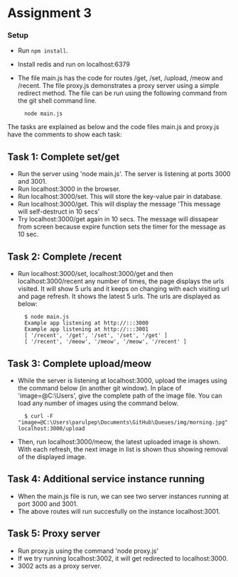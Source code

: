 Assignment 3
=========================

### Setup

* Run `npm install`.
* Install redis and run on localhost:6379
* The file main.js has the code for routes /get, /set, /upload, /meow and /recent. The file proxy.js demonstrates a proxy      server using a simple redirect method. The file can be run using the following command from the git shell command line.

        node main.js

The tasks are explained as below and the code files main.js and proxy.js have the comments to show each task:

## Task 1: Complete set/get

* Run the server using 'node main.js'. The server is listening at ports 3000 and 3001.
* Run localhost:3000 in the browser. 
* Run localhost:3000/set. This will store the key-value pair in database.
* Run localhost:3000/get. This will display the message 'This message will self-destruct in 10 secs'
* Try localhost:3000/get again in 10 secs. The message will dissapear from screen because expire function sets the timer for   the message as 10 sec.


## Task 2: Complete /recent

* Run localhost:3000/set, localhost:3000/get and then localhost:3000/recent any number of times, the page displays the urls    visited. It will show 5 urls and it keeps on changing with each visiting url and page refresh. It shows the latest 5 urls.   The urls are displayed as below:

        $ node main.js
        Example app listening at http://:::3000
        Example app listening at http://:::3001
        [ '/recent', '/get', '/set', '/set', '/get' ]
        [ '/recent', '/meow', '/meow', '/meow', '/recent' ]

## Task 3: Complete upload/meow

* While the server is listening at localhost:3000, upload the images using the command below (in another git window). In       place of 'image=@C:\Users', give the complete path of the image file. You can load any number of images using the command    below. 


        $ curl -F "image=@C:\Users\parulpep\Documents\GitHub\Queues/img/morning.jpg" localhost:3000/upload


* Then, run localhost:3000/meow, the latest uploaded image is shown. With each refresh, the next image in list is shown thus showing removal of the displayed image.

## Task 4: Additional service instance running

* When the main.js file is run, we can see two server instances running at port 3000 and 3001. 
* The above routes will run succesfully on the instance localhost:3001.

## Task 5: Proxy server

* Run proxy.js using the command 'node proxy.js'
* If we try running localhost:3002, it will get redirected to localhost:3000.
* 3002 acts as a proxy server. 
